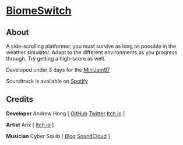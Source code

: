 # [BiomeSwitch](https://novial.itch.io/biomeswitch)
## About
A side-scrolling platformer, you must survive as long as possible in the weather simulator.
Adapt to the different environments as you progress through. Try getting a high-score as well.

Developed under 3 days for the [MiniJam97](https://itch.io/jam/mini-jam-97-simulation)

Soundtrack is available on [Spotify](https://open.spotify.com/album/1HS56qqczDsWvud0eSNC4U?si=wmyVL2iWRGOU8aUhQWMcgQ)

## Credits
**Developer** Andrew Hong [
[GitHub](https://github.com/novialriptide)
[Twitter](https://twitter.com/novialriptide)
[Itch.io](https://novial.itch.io/)
]

**Artist** Arix [
[Itch.io](https://arix-furette.itch.io/)
]

**Musician** Cyber Squib [
[Blog](https://cybersquib.music.blog/)
[SoundCloud](https://soundcloud.com/peter-hodgden)
]
